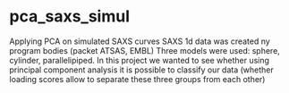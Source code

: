 # pca_saxs_simul
Applying PCA on simulated SAXS curves
SAXS 1d data was created ny program bodies (packet ATSAS, EMBL)
Three models were used: sphere, cylinder, parallelipiped. 
In this project we wanted to see whether using principal component analysis it is possible to classify our data (whether loading scores allow to separate these three groups from each other)

